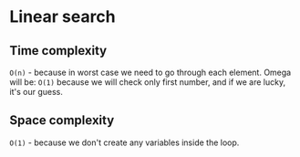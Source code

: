 # Linear search

## Time complexity
`O(n)` - because in worst case we need to go through each element.
Omega will be: `O(1)` because we will check only first number, and if we are lucky, it's our guess.

## Space complexity
`O(1)` - because we don't create any variables inside the loop.